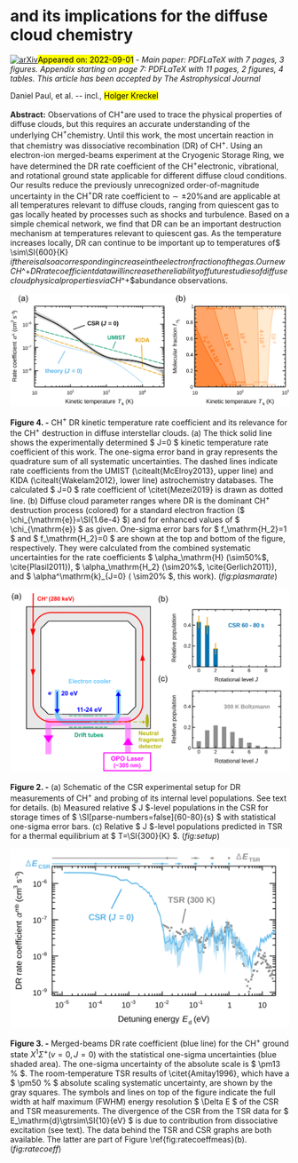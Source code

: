 <div class="macros" style="visibility:hidden;">
$\newcommand{\ensuremath}{}$
$\newcommand{\xspace}{}$
$\newcommand{\object}[1]{\texttt{#1}}$
$\newcommand{\farcs}{{.}''}$
$\newcommand{\farcm}{{.}'}$
$\newcommand{\arcsec}{''}$
$\newcommand{\arcmin}{'}$
$\newcommand{\ion}[2]{#1#2}$
$\newcommand{\textsc}[1]{\textrm{#1}}$
$\newcommand{\hl}[1]{\textrm{#1}}$
$\newcommand{\vdag}{(v)^\dagger}$
$\newcommand$
$\newcommand$
$\newcommand$</div>

<div class="macros" style="visibility:hidden;">
$\newcommand{$\ensuremath$}{}$
$\newcommand{$\xspace$}{}$
$\newcommand{$\object$}[1]{\texttt{#1}}$
$\newcommand{$\farcs$}{{.}''}$
$\newcommand{$\farcm$}{{.}'}$
$\newcommand{$\arcsec$}{''}$
$\newcommand{$\arcmin$}{'}$
$\newcommand{$\ion$}[2]{#1#2}$
$\newcommand{$\textsc$}[1]{\textrm{#1}}$
$\newcommand{$\hl$}[1]{\textrm{#1}}$
$\newcommand{$\vdag$}{(v)^\dagger}$
$\newcommand$
$\newcommand$
$\newcommand$</div>



<div id="title">

#  and its implications for the diffuse cloud chemistry

</div>
<div id="comments">

[![arXiv](https://img.shields.io/badge/arXiv-2208.14927-b31b1b.svg)](https://arxiv.org/abs/2208.14927)<mark>Appeared on: 2022-09-01</mark> - _Main paper: PDFLaTeX with 7 pages, 3 figures. Appendix starting on page 7: PDFLaTeX with 11 pages, 2 figures, 4 tables. This article has been accepted by The Astrophysical Journal_

</div>
<div id="authors">

Daniel Paul, et al. -- incl., <mark>Holger Kreckel</mark>

</div>
<div id="abstract">

**Abstract:** Observations of CH$^+$are used to trace the physical properties of diffuse clouds, but this requires an accurate understanding of the underlying CH$^+$chemistry. Until this work, the most uncertain reaction in that chemistry was dissociative recombination (DR) of CH$^+$. Using an electron-ion merged-beams experiment at the Cryogenic Storage Ring, we have determined the DR rate coefficient of the CH$^+$electronic, vibrational, and rotational ground state applicable for different diffuse cloud conditions. Our results reduce the previously unrecognized order-of-magnitude uncertainty in the CH$^+$DR rate coefficient to$\sim \pm 20\%$and are applicable at all temperatures relevant to diffuse clouds, ranging from quiescent gas to gas locally heated by processes such as shocks and turbulence. Based on a simple chemical network, we find that DR can be an important destruction mechanism at temperatures relevant to quiescent gas. As the temperature increases locally, DR can continue to be important up to temperatures of$ \sim\SI{600}{K} $if there is also a corresponding increase in the electron fraction of the gas. Our new CH$^+$DR rate coefficient data will increase the reliability of future studies of diffuse cloud physical properties via CH$^+$abundance observations.

</div>

<div id="div_fig1">

<img src="tmp_2208.14927/./P3.png" alt="Fig4" width="100%"/>

**Figure 4. -** CH$^{+}$ DR kinetic temperature rate coefficient and its relevance for the CH$^{+}$ destruction in diffuse interstellar clouds. (a) The thick solid line shows the experimentally determined $ J=0 $ kinetic temperature rate coefficient of this work. The one-sigma error band in gray represents the quadrature sum of all systematic uncertainties.  The dashed lines indicate rate coefficients from the UMIST (\citealt{McElroy2013}, upper line) and KIDA (\citealt{Wakelam2012}, lower line) astrochemistry databases. The calculated $ J=0 $ rate coefficient of \citet{Mezei2019} is drawn as dotted line. (b) Diffuse cloud parameter ranges where DR is the dominant CH$^+$ destruction process (colored) for a standard electron fraction ($ \chi_{\mathrm{e}}=\SI{1.6e-4}  $) and for enhanced values of $ \chi_{\mathrm{e}} $ as given. One-sigma error bars for $ f_\mathrm{H_2}=1 $ and $ f_\mathrm{H_2}=0 $ are shown at the top and bottom of the figure, respectively. They were calculated from the combined systematic uncertainties for the rate coefficients $ \alpha_\mathrm{H} $($\sim50\%$, \cite{Plasil2011}), $ \alpha_\mathrm{H_2} $($\sim20\%$, \cite{Gerlich2011}), and $ \alpha^\mathrm{k}_{J=0} $($ \sim20\% $, this work). (*fig:plasmarate*)

</div>
<div id="div_fig2">

<img src="tmp_2208.14927/./P1.png" alt="Fig2" width="100%"/>

**Figure 2. -** (a) Schematic of the CSR experimental setup for DR measurements of CH$^+$  and probing of its internal level populations. See text for details. (b) Measured relative $ J $-level populations in the CSR for storage times of $ \SI[parse-numbers=false]{60-80}{s} $ with statistical one-sigma error bars. (c) Relative $ J $-level populations predicted in TSR for a thermal equilibrium at $ T=\SI{300}{K} $. (*fig:setup*)

</div>
<div id="div_fig3">

<img src="tmp_2208.14927/./P2.png" alt="Fig3" width="100%"/>

**Figure 3. -** Merged-beams DR rate coefficient (blue line) for the CH$^{+}$ ground state $X^1\Sigma^+ (v=0,J=0)$ with the statistical one-sigma uncertainties (blue shaded area). The one-sigma uncertainty of the absolute scale is $ \pm13 \% $. The room-temperature TSR results of \citet{Amitay1996}, which have a $ \pm50 \% $ absolute scaling systematic uncertainty, are shown by the gray squares. The symbols and lines on top of the figure indicate the full width at half maximum (FWHM) energy resolution $ \Delta E $ of the CSR and TSR measurements. The divergence of the CSR from the TSR data for $ E_\mathrm{d}\gtrsim\SI{10}{eV} $ is due to contribution from dissociative excitation (see text). The data behind the TSR and CSR graphs are both available. The latter are part of Figure \ref{fig:ratecoeffmeas}(b). (*fig:ratecoeff*)

</div>
